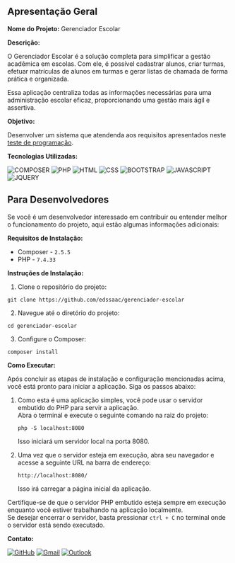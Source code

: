 ## Apresentação Geral

**Nome do Projeto:** Gerenciador Escolar

**Descrição:**

O Gerenciador Escolar é a solução completa para simplificar a gestão acadêmica em escolas. Com ele, é possível cadastrar alunos, criar turmas, 
efetuar matrículas de alunos em turmas e gerar listas de chamada de forma prática e organizada.

Essa aplicação centraliza todas as informações necessárias para uma administração escolar eficaz, proporcionando uma gestão mais ágil e assertiva.

**Objetivo:**

Desenvolver um sistema que atendenda aos requisitos apresentados neste [teste de programação](https://github.com/Edssaac/gerenciador-escolar/blob/main/teste_programacao.pdf).

**Tecnologias Utilizadas:**

![COMPOSER](https://img.shields.io/badge/Composer-885630?style=for-the-badge&logo=Composer&logoColor=white)
![PHP](https://img.shields.io/badge/PHP-777BB4?style=for-the-badge&logo=php&logoColor=white)
![HTML](https://img.shields.io/badge/HTML5-E34F26?style=for-the-badge&logo=html5&logoColor=white)
![CSS](https://img.shields.io/badge/CSS3-1572B6?style=for-the-badge&logo=css3&logoColor=white)
![BOOTSTRAP](https://img.shields.io/badge/Bootstrap-563D7C?style=for-the-badge&logo=bootstrap&logoColor=white)
![JAVASCRIPT](https://img.shields.io/badge/JavaScript-323330?style=for-the-badge&logo=javascript&logoColor=F7DF1E)
![JQUERY](https://img.shields.io/badge/jQuery-0769AD?style=for-the-badge&logo=jquery&logoColor=white)

## Para Desenvolvedores

Se você é um desenvolvedor interessado em contribuir ou entender melhor o funcionamento do projeto, aqui estão algumas informações adicionais:

**Requisitos de Instalação:**
- Composer - `2.5.5`
- PHP - `7.4.33`

**Instruções de Instalação:**
1. Clone o repositório do projeto:
```shell
git clone https://github.com/edssaac/gerenciador-escolar
```

2. Navegue até o diretório do projeto:
```shell
cd gerenciador-escolar
```

3. Configure o Composer:
```shell
composer install
```

**Como Executar:**

Após concluir as etapas de instalação e configuração mencionadas acima, você está pronto para iniciar a aplicação. Siga os passos abaixo:

1. Como esta é uma aplicação simples, você pode usar o servidor embutido do PHP para servir a aplicação. <br>
Abra o terminal e execute o seguinte comando na raiz do projeto:
   ```shell
   php -S localhost:8080
   ```
   Isso iniciará um servidor local na porta 8080.

2. Uma vez que o servidor esteja em execução, abra seu navegador e acesse a seguinte URL na barra de endereço:
   ```shell
   http://localhost:8080/
   ```
   Isso irá carregar a página inicial da aplicação.

Certifique-se de que o servidor PHP embutido esteja sempre em execução enquanto você estiver trabalhando na aplicação localmente. <br>
Se desejar encerrar o servidor, basta pressionar `ctrl + C` no terminal onde o servidor está sendo executado.

**Contato:**

[![GitHub](https://img.shields.io/badge/GitHub-100000?style=for-the-badge&logo=github&logoColor=white)](https://github.com/edssaac)
[![Gmail](https://img.shields.io/badge/Gmail-D14836?style=for-the-badge&logo=gmail&logoColor=white)](edssaac@gmail.com)
[![Outlook](https://img.shields.io/badge/Outlook-0078D4?style=for-the-badge&logo=microsoft-outlook&logoColor=white)](edssaac@outlook.com)

